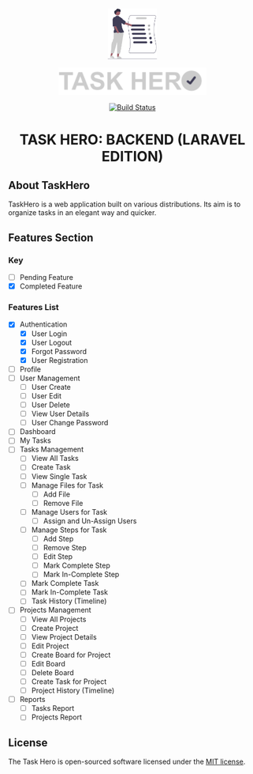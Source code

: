 <p align="center">
<a href="https://taskhero.mwambacodes.com" target="_blank">
<img src="https://raw.githubusercontent.com/juneX05/taskhero-frontend/master/src/assets/images/app-logo-white.svg?token=GHSAT0AAAAAAB45GKWLXX2ZQ6MNGVUZOUZEY7IPDOA" width="100" alt="Task Hero Logo">
</a>
</p>
<p align="center">
<a href="https://taskhero.mwambacodes.com" target="_blank">
<img src="https://raw.githubusercontent.com/juneX05/taskhero-frontend/master/src/assets/images/app-logo-text-white.svg?token=GHSAT0AAAAAAB45GKWLXX2ZQ6MNGVUZOUZEY7IPDOA" width="300" alt="Task Hero Logo">
</a>
</p>

<p align="center">
<a href="https://github.com/laravel/framework/actions">
    <img src="https://github.com/JuneX05/taskhero-backend/workflows/tests/badge.svg" alt="Build Status"></a>
</p>

<h1 align="center">
TASK HERO: BACKEND (LARAVEL EDITION)
</h1>

## About TaskHero

TaskHero is a web application built on various distributions. 
Its aim is to organize tasks in an elegant way and quicker.

## Features Section
### Key
- [ ] Pending Feature
- [x] Completed Feature

### Features List
- [x] Authentication
  - [x] User Login
  - [x] User Logout
  - [x] Forgot Password
  - [x] User Registration
- [ ] Profile
- [ ] User Management
  - [ ] User Create
  - [ ] User Edit
  - [ ] User Delete
  - [ ] View User Details
  - [ ] User Change Password
- [ ] Dashboard
- [ ] My Tasks
- [ ] Tasks Management
  - [ ] View All Tasks
  - [ ] Create Task
  - [ ] View Single Task
  - [ ] Manage Files for Task
    - [ ] Add File
    - [ ] Remove File
  - [ ] Manage Users for Task
    - [ ] Assign and Un-Assign Users
  - [ ] Manage Steps for Task
    - [ ] Add Step
    - [ ] Remove Step
    - [ ] Edit Step
    - [ ] Mark Complete Step
    - [ ] Mark In-Complete Step
  - [ ] Mark Complete Task
  - [ ] Mark In-Complete Task
  - [ ] Task History (Timeline)
- [ ] Projects Management
  - [ ] View All Projects
  - [ ] Create Project
  - [ ] View Project Details
  - [ ] Edit Project
  - [ ] Create Board for Project
  - [ ] Edit Board
  - [ ] Delete Board
  - [ ] Create Task for Project
  - [ ] Project History (Timeline)
- [ ] Reports
  - [ ] Tasks Report
  - [ ] Projects Report

## License

The Task Hero is open-sourced software licensed under the [MIT license](https://opensource.org/licenses/MIT).
